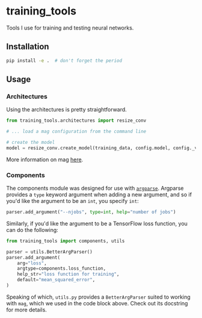 # training_tools

Tools I use for training and testing neural networks.

## Installation

```bash
pip install -e .  # don't forget the period
```

## Usage

### Architectures

Using the architectures is pretty straightforward.

```python
from training_tools.architectures import resize_conv

# ... load a mag configuration from the command line

# create the model
model = resize_conv.create_model(training_data, config.model, config._verbose)
```

More information on mag [here](https://github.com/ex4sperans/mag/).

### Components

The components module was designed for use with [`argparse`](https://docs.python.org/3/library/argparse.html). Argparse provides a `type` keyword argument when adding a new argument, and so if you'd like the argument to be an `int`, you specify `int`:

```python
parser.add_argument("--njobs", type=int, help="number of jobs")
```

Similarly, if you'd like the argument to be a TensorFlow loss function, you can do the following:

```python
from training_tools import components, utils

parser = utils.BetterArgParser()
parser.add_argument(
    arg="loss",
    argtype=components.loss_function,
    help_str="loss function for training",
    default="mean_squared_error",
)
```

Speaking of which, `utils.py` provides a `BetterArgParser` suited to working with `mag`, which we used in the code block above. Check out its docstring for more details.
